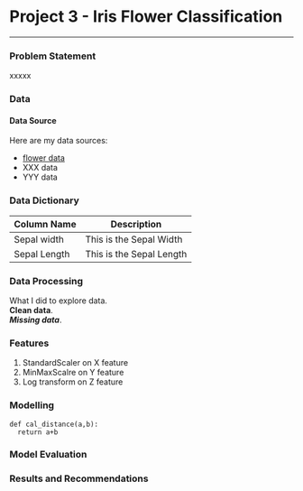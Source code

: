 # Project 3 - Iris Flower Classification

---

### Problem Statement

xxxxx

### Data

#### Data Source
Here are my data sources:  
* [flower data](https://www.bbc.co.uk)
* XXX data
* YYY data


### Data Dictionary

| Column Name | Description |
|-|-|
| Sepal width | This is the Sepal Width |
| Sepal Length | This is the Sepal Length |


### Data Processing

What I did to explore data.  
**Clean data**.<br>
***Missing data***.    

### Features
1. StandardScaler on X feature
2. MinMaxScalre on Y feature
3. Log transform on Z feature

### Modelling
```
def cal_distance(a,b):
  return a+b
```

### Model Evaluation

### Results and Recommendations
